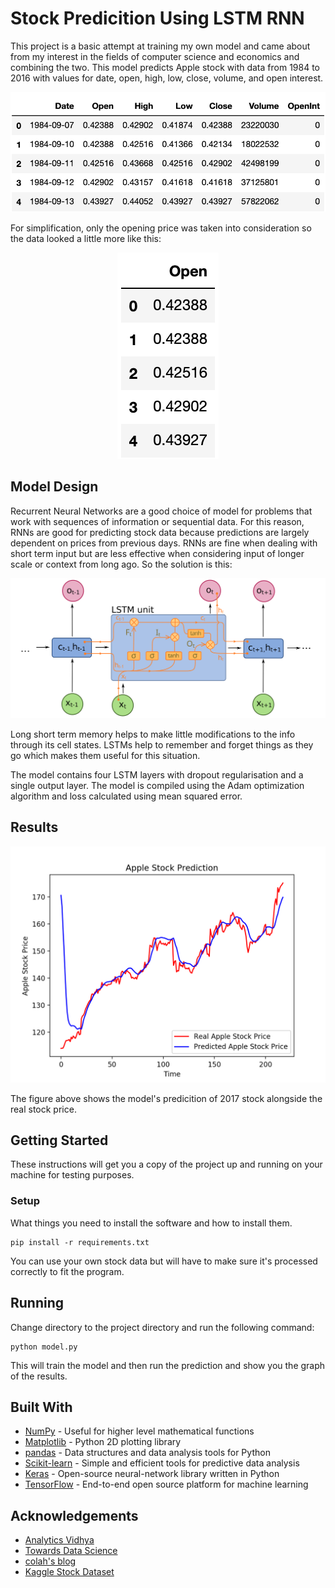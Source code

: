 # Stock Predicition Using LSTM RNN

This project is a basic attempt at training my own model and came about from my interest in the fields of computer science and economics and combining the two. This model predicts Apple stock with data from 1984 to 2016 with values for date, open, high, low, close, volume, and open interest.

![Training Data Head](training_data_head.png)

For simplification, only the opening price was taken into consideration so the data looked a little more like this:

<p align="center">
  <img width="162" height="330" src="formatted_training_data_head.png">
</p>

## Model Design

Recurrent Neural Networks are a good choice of model for problems that work with sequences of information or sequential data. For this reason, RNNs are good for predicting stock data because predictions are largely dependent on prices from previous days. RNNs are fine when dealing with short term input but are less effective when considering input of longer scale or context from long ago. So the solution is this:

![LSTM RNN](Long_Short-Term_Memory.svg)

Long short term memory helps to make little modifications to the info through its cell states. LSTMs help to remember and forget things as they go which makes them useful for this situation. 

The model contains four LSTM layers with dropout regularisation and a single output layer. The model is compiled using the Adam optimization algorithm and loss calculated using mean squared error.

## Results

![Results](Figure_1.png)

The figure above shows the model's predicition of 2017 stock alongside the real stock price.

## Getting Started

These instructions will get you a copy of the project up and running on your machine for testing purposes.

### Setup

What things you need to install the software and how to install them.

```
pip install -r requirements.txt
```

You can use your own stock data but will have to make sure it's processed correctly to fit the program.

## Running

Change directory to the project directory and run the following command:

```
python model.py
```

This will train the model and then run the prediction and show you the graph of the results.

## Built With

* [NumPy](https://numpy.org/) - Useful for higher level mathematical functions
* [Matplotlib](https://matplotlib.org/) - Python 2D plotting library
* [pandas](https://pandas.pydata.org/) - Data structures and data analysis tools for Python
* [Scikit-learn](https://scikit-learn.org/stable/) - Simple and efficient tools for predictive data analysis
* [Keras](https://keras.io/) - Open-source neural-network library written in Python
* [TensorFlow](https://www.tensorflow.org/) - End-to-end open source platform for machine learning

## Acknowledgements
* [Analytics Vidhya](https://www.analyticsvidhya.com/blog/2017/12/fundamentals-of-deep-learning-introduction-to-lstm/)
* [Towards Data Science](https://towardsdatascience.com/illustrated-guide-to-recurrent-neural-networks-79e5eb8049c9)
* [colah's blog](https://colah.github.io/posts/2015-08-Understanding-LSTMs/)
* [Kaggle Stock Dataset](https://www.kaggle.com/borismarjanovic/price-volume-data-for-all-us-stocks-etfs)

